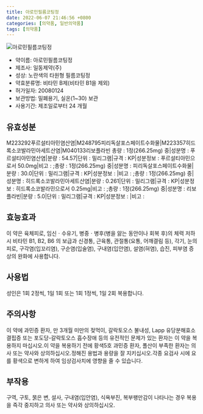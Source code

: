 ```yaml
---
title: 아로민필름코팅정
date: 2022-06-07 21:46:56 +0800
categories: [의약품, 일반의약품]
tags: [의약품]
---
```

![아로민필름코팅정](https://nedrug.mfds.go.kr/pbp/cmn/itemImageDownload/154653003766800037)

- 약이름: 아로민필름코팅정
- 제조사: 일동제약(주)
- 성상: 노란색의 타원형 필름코팅정
- 약효분류명: 비타민 B제(비타민 B1을 제외)
- 허가일자: 20080124
- 보관방법: 밀폐용기, 실온(1~30) 보관
- 사용기간: 제조일로부터 24 개월
## 유효성분
M223292푸르설티아민염산염|M248795피리독살포스페이트수화물|M223357히드록소코발라민아세트산염|M040133리보플라빈
총량 : 1정(266.25mg) 중|성분명 : 푸르설티아민염산염|분량 : 54.57|단위 : 밀리그램|규격 : KP|성분정보 : 푸르설티아민으로서 50.0mg|비고 : ;총량 : 1정(266.25mg) 중|성분명 : 피리독살포스페이트수화물|분량 : 30.0|단위 : 밀리그램|규격 : KP|성분정보 : |비고 : ;총량 : 1정(266.25mg) 중|성분명 : 히드록소코발라민아세트산염|분량 : 0.261|단위 : 밀리그램|규격 : KP|성분정보 : 히드록소코발라민으로서 0.25mg|비고 : ;총량 : 1정(266.25mg) 중|성분명 : 리보플라빈|분량 : 5.0|단위 : 밀리그램|규격 : KP|성분정보 : |비고 :
## 효능효과
이 약은 육체피로, 임신ㆍ수유기, 병중ㆍ병후(병을 앓는 동안이나 회복 후)의 체력 저하 시 비타민 B1, B2, B6 의 보급과 신경통, 근육통, 관절통(요통, 어깨결림 등), 각기, 눈의 피로, 구각염(입꼬리염), 구순염(입술염), 구내염(입안염), 설염(혀염), 습진, 피부염 증상의 완화에 사용합니다.
## 사용법
성인은 1회 2정씩, 1일 1회 또는 1회 1정씩, 1일 2회 복용합니다.
## 주의사항
이 약에 과민증 환자, 만 3개월 미만의 젖먹이, 갈락토오스 불내성, Lapp 유당분해효소 결핍증 또는 포도당-갈락토오스 흡수장애 등의 유전적인 문제가 있는 환자는 이 약을 복용하지 마십시오.이 약을 복용하기 전에 황색5호 과민증 환자, 폴산이 부족한 환자는 의사 또는 약사와 상의하십시오.정해진 용법과 용량을 잘 지키십시오.각종 요검사 시에 요를 황색으로 변하게 하여 임상검사치에 영향을 줄 수 있습니다.
## 부작용
구역, 구토, 묽은 변, 설사, 구내염(입안염), 식욕부진, 복부팽만감이 나타나는 경우 복용을 즉각 중지하고 의사 또는 약사와 상의하십시오.
